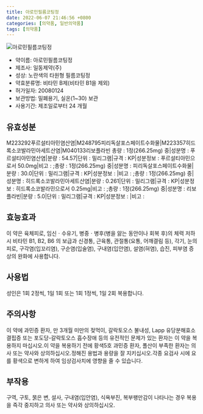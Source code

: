 ```yaml
---
title: 아로민필름코팅정
date: 2022-06-07 21:46:56 +0800
categories: [의약품, 일반의약품]
tags: [의약품]
---
```

![아로민필름코팅정](https://nedrug.mfds.go.kr/pbp/cmn/itemImageDownload/154653003766800037)

- 약이름: 아로민필름코팅정
- 제조사: 일동제약(주)
- 성상: 노란색의 타원형 필름코팅정
- 약효분류명: 비타민 B제(비타민 B1을 제외)
- 허가일자: 20080124
- 보관방법: 밀폐용기, 실온(1~30) 보관
- 사용기간: 제조일로부터 24 개월
## 유효성분
M223292푸르설티아민염산염|M248795피리독살포스페이트수화물|M223357히드록소코발라민아세트산염|M040133리보플라빈
총량 : 1정(266.25mg) 중|성분명 : 푸르설티아민염산염|분량 : 54.57|단위 : 밀리그램|규격 : KP|성분정보 : 푸르설티아민으로서 50.0mg|비고 : ;총량 : 1정(266.25mg) 중|성분명 : 피리독살포스페이트수화물|분량 : 30.0|단위 : 밀리그램|규격 : KP|성분정보 : |비고 : ;총량 : 1정(266.25mg) 중|성분명 : 히드록소코발라민아세트산염|분량 : 0.261|단위 : 밀리그램|규격 : KP|성분정보 : 히드록소코발라민으로서 0.25mg|비고 : ;총량 : 1정(266.25mg) 중|성분명 : 리보플라빈|분량 : 5.0|단위 : 밀리그램|규격 : KP|성분정보 : |비고 :
## 효능효과
이 약은 육체피로, 임신ㆍ수유기, 병중ㆍ병후(병을 앓는 동안이나 회복 후)의 체력 저하 시 비타민 B1, B2, B6 의 보급과 신경통, 근육통, 관절통(요통, 어깨결림 등), 각기, 눈의 피로, 구각염(입꼬리염), 구순염(입술염), 구내염(입안염), 설염(혀염), 습진, 피부염 증상의 완화에 사용합니다.
## 사용법
성인은 1회 2정씩, 1일 1회 또는 1회 1정씩, 1일 2회 복용합니다.
## 주의사항
이 약에 과민증 환자, 만 3개월 미만의 젖먹이, 갈락토오스 불내성, Lapp 유당분해효소 결핍증 또는 포도당-갈락토오스 흡수장애 등의 유전적인 문제가 있는 환자는 이 약을 복용하지 마십시오.이 약을 복용하기 전에 황색5호 과민증 환자, 폴산이 부족한 환자는 의사 또는 약사와 상의하십시오.정해진 용법과 용량을 잘 지키십시오.각종 요검사 시에 요를 황색으로 변하게 하여 임상검사치에 영향을 줄 수 있습니다.
## 부작용
구역, 구토, 묽은 변, 설사, 구내염(입안염), 식욕부진, 복부팽만감이 나타나는 경우 복용을 즉각 중지하고 의사 또는 약사와 상의하십시오.
